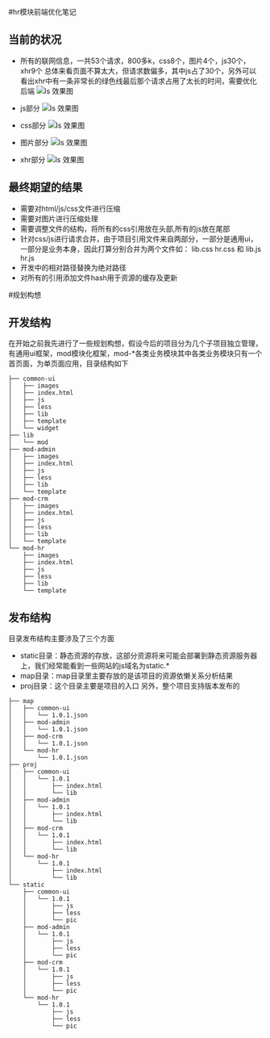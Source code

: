 #hr模块前端优化笔记


## 当前的状况

* 所有的联网信息，一共53个请求，800多k，css8个，图片4个，js30个，xhr9个 总体来看页面不算太大，但请求数偏多，其中js占了30个，另外可以看出xhr中有一条非常长的绿色线最后那个请求占用了太长的时间，需要优化后端
![ls 效果图](https://github.com/lenxeon/notes/blob/master/前端/201510/hr模块前端优化笔记/考勤优化分析.png)

* js部分
![ls 效果图](https://github.com/lenxeon/notes/blob/master/前端/201510/hr模块前端优化笔记/考勤js.png)

* css部分
![ls 效果图](https://github.com/lenxeon/notes/blob/master/前端/201510/hr模块前端优化笔记/考勤css.png)

* 图片部分
![ls 效果图](https://github.com/lenxeon/notes/blob/master/前端/201510/hr模块前端优化笔记/考勤img.png)

* xhr部分
![ls 效果图](https://github.com/lenxeon/notes/blob/master/前端/201510/hr模块前端优化笔记/考勤xhr.png)


## 最终期望的结果
* 需要对html/js/css文件进行压缩
* 需要对图片进行压缩处理
* 需要调整文件的结构，将所有的css引用放在头部,所有的js放在尾部
* 针对css/js进行请求合并，由于项目引用文件来自两部分，一部分是通用ui，一部分是业务本身，因此打算分别合并为两个文件如：
lib.css hr.css 和 lib.js hr.js
* 开发中的相对路径替换为绝对路径
* 对所有的引用添加文件hash用于资源的缓存及更新

#规划构想
## 开发结构
在开始之前我先进行了一些规划构想，假设今后的项目分为几个子项目独立管理，有通用ui框架，mod模块化框架，mod-*各类业务模块其中各类业务模块只有一个首页面，为单页面应用，目录结构如下
```shell
├── common-ui
│   ├── images
│   ├── index.html
│   ├── js
│   ├── less
│   ├── lib
│   ├── template
│   └── widget
├── lib
│   └── mod
├── mod-admin
│   ├── images
│   ├── index.html
│   ├── js
│   ├── less
│   ├── lib
│   └── template
├── mod-crm
│   ├── images
│   ├── index.html
│   ├── js
│   ├── less
│   ├── lib
│   └── template
└── mod-hr
    ├── images
    ├── index.html
    ├── js
    ├── less
    ├── lib
    └── template
```

## 发布结构
目录发布结构主要涉及了三个方面
* static目录：静态资源的存放，这部分资源将来可能会部署到静态资源服务器上，我们经常能看到一些网站的js域名为static.*
* map目录：map目录里主要存放的是该项目的资源依懒关系分析结果
* proj目录：这个目录主要是项目的入口
另外，整个项目支持版本发布的

```
├── map
│   ├── common-ui
│   │   └── 1.0.1.json
│   ├── mod-admin
│   │   └── 1.0.1.json
│   ├── mod-crm
│   │   └── 1.0.1.json
│   └── mod-hr
│       └── 1.0.1.json
├── proj
│   ├── common-ui
│   │   └── 1.0.1
│   │       ├── index.html
│   │       └── lib
│   ├── mod-admin
│   │   └── 1.0.1
│   │       ├── index.html
│   │       └── lib
│   ├── mod-crm
│   │   └── 1.0.1
│   │       ├── index.html
│   │       └── lib
│   └── mod-hr
│       └── 1.0.1
│           ├── index.html
│           └── lib
└── static
    ├── common-ui
    │   └── 1.0.1
    │       ├── js
    │       ├── less
    │       └── pic
    ├── mod-admin
    │   └── 1.0.1
    │       ├── js
    │       ├── less
    │       └── pic
    ├── mod-crm
    │   └── 1.0.1
    │       ├── js
    │       ├── less
    │       └── pic
    └── mod-hr
        └── 1.0.1
            ├── js
            ├── less
            └── pic
```
